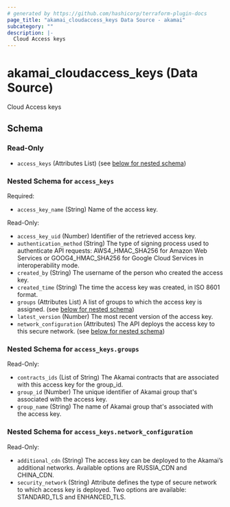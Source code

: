 ```yaml
---
# generated by https://github.com/hashicorp/terraform-plugin-docs
page_title: "akamai_cloudaccess_keys Data Source - akamai"
subcategory: ""
description: |-
  Cloud Access keys
---
```


# akamai_cloudaccess_keys (Data Source)

Cloud Access keys



<!-- schema generated by tfplugindocs -->
## Schema

### Read-Only

- `access_keys` (Attributes List) (see [below for nested schema](#nestedatt--access_keys))

<a id="nestedatt--access_keys"></a>
### Nested Schema for `access_keys`

Required:

- `access_key_name` (String) Name of the access key.

Read-Only:

- `access_key_uid` (Number) Identifier of the retrieved access key.
- `authentication_method` (String) The type of signing process used to authenticate API requests: AWS4_HMAC_SHA256 for Amazon Web Services or GOOG4_HMAC_SHA256 for Google Cloud Services in interoperability mode.
- `created_by` (String) The username of the person who created the access key.
- `created_time` (String) The time the access key was created, in ISO 8601 format.
- `groups` (Attributes List) A list of groups to which the access key is assigned. (see [below for nested schema](#nestedatt--access_keys--groups))
- `latest_version` (Number) The most recent version of the access key.
- `network_configuration` (Attributes) The API deploys the access key to this secure network. (see [below for nested schema](#nestedatt--access_keys--network_configuration))

<a id="nestedatt--access_keys--groups"></a>
### Nested Schema for `access_keys.groups`

Read-Only:

- `contracts_ids` (List of String) The Akamai contracts that are associated with this access key for the group_id.
- `group_id` (Number) The unique identifier of Akamai group that's associated with the access key.
- `group_name` (String) The name of Akamai group that's associated with the access key.


<a id="nestedatt--access_keys--network_configuration"></a>
### Nested Schema for `access_keys.network_configuration`

Read-Only:

- `additional_cdn` (String) The access key can be deployed to the Akamai’s  additional networks. Available options are RUSSIA_CDN and CHINA_CDN.
- `security_network` (String) Attribute defines the type of secure network to which access key is deployed. Two options are available: STANDARD_TLS and ENHANCED_TLS.
